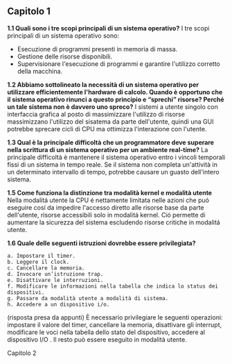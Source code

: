 ## Capitolo 1
**1.1 Quali sono i tre scopi principali di un sistema operativo?**
I tre scopi principali di un sistema operativo sono:
- Esecuzione di programmi presenti in memoria di massa.
- Gestione delle risorse disponibili.
- Supervisionare l'esecuzione di programmi e garantire l'utilizzo corretto della macchina.

**1.2 Abbiamo sottolineato la necessità di un sistema operativo per utilizzare efficientemente l'hardware di calcolo. Quando è opportuno che il sistema operativo rinunci a questo principio e “sprechi” risorse? Perché un tale sistema non è davvero uno spreco?**
I sistemi a utente singolo con interfaccia grafica al posto di massimizzare l'utilizzo di risorse massimizzano l'utilizzo del sisatema da parte dell'utente, quindi una GUI potrebbe sprecare cicli di CPU ma ottimizza l'interazione con l'utente.

**1.3 Qual è la principale difficoltà che un programmatore deve superare nella scrittura di un sistema operativo per un ambiente real-time?**
La principale difficoltà è mantenere il sistema operativo entro i vincoli temporali fissi di un sistema in tempo reale. Se il sistema non completa un'attività in un determinato intervallo di tempo, potrebbe causare un guasto dell'intero sistema.

**1.5 Come funziona la distinzione tra modalità kernel e modalità utente**
Nella modalitá utente la CPU é nettamente limitata nelle azioni che puó eseguire cosí da impedire l'accesso diretto alle risorse base da parte dell'utente, risorse accessibili solo in modalitá kernel. Ció permette di aumentare la sicurezza del sistema escludendo risorse critiche in modalitá utente.

**1.6 Quale delle seguenti istruzioni dovrebbe essere privilegiata?**

	a. Impostare il timer.
	b. Leggere il clock.
	c. Cancellare la memoria.
	d. Invocare un’istruzione trap.
	e. Disattivare le interruzioni.
	f. Modificare le informazioni nella tabella che indica lo status dei dispositivi.
	g. Passare da modalità utente a modalità di sistema.
	h. Accedere a un dispositivo i/o.

(risposta presa da appunti)
È necessario privilegiare le seguenti operazioni: impostare il valore del timer, cancellare la memoria, disattivare gli interrupt, modificare le voci nella tabella dello stato del dispositivo, accedere al dispositivo I/O . Il resto può essere eseguito in modalità utente.

Capitolo 2
